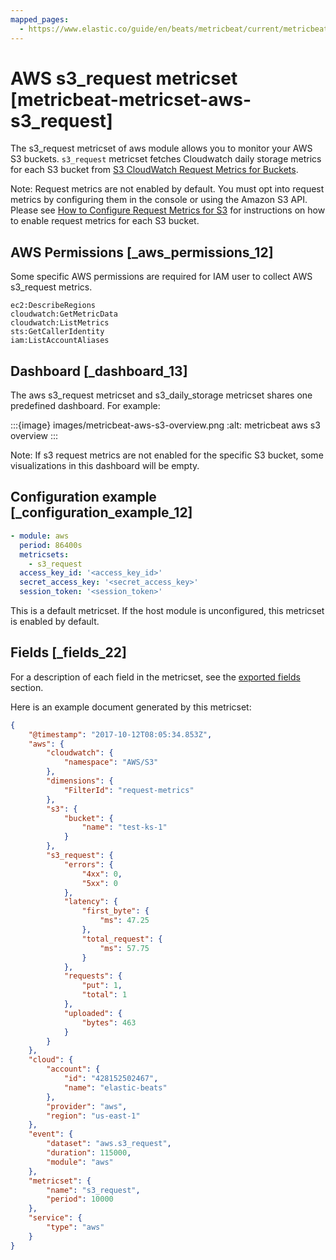 ```yaml
---
mapped_pages:
  - https://www.elastic.co/guide/en/beats/metricbeat/current/metricbeat-metricset-aws-s3_request.html
---
```


# AWS s3_request metricset [metricbeat-metricset-aws-s3_request]

The s3_request metricset of aws module allows you to monitor your AWS S3 buckets. `s3_request` metricset fetches Cloudwatch daily storage metrics for each S3 bucket from [S3 CloudWatch Request Metrics for Buckets](https://docs.aws.amazon.com/AmazonS3/latest/dev/cloudwatch-monitoring.html).

Note: Request metrics are not enabled by default. You must opt into request metrics by configuring them in the console or using the Amazon S3 API. Please see [How to Configure Request Metrics for S3](https://docs.aws.amazon.com/AmazonS3/latest/user-guide/configure-metrics.html) for instructions on how to enable request metrics for each S3 bucket.


## AWS Permissions [_aws_permissions_12]

Some specific AWS permissions are required for IAM user to collect AWS s3_request metrics.

```
ec2:DescribeRegions
cloudwatch:GetMetricData
cloudwatch:ListMetrics
sts:GetCallerIdentity
iam:ListAccountAliases
```


## Dashboard [_dashboard_13]

The aws s3_request metricset and s3_daily_storage metricset shares one predefined dashboard. For example:

:::{image} images/metricbeat-aws-s3-overview.png
:alt: metricbeat aws s3 overview
:::

Note: If s3 request metrics are not enabled for the specific S3 bucket, some visualizations in this dashboard will be empty.


## Configuration example [_configuration_example_12]

```yaml
- module: aws
  period: 86400s
  metricsets:
    - s3_request
  access_key_id: '<access_key_id>'
  secret_access_key: '<secret_access_key>'
  session_token: '<session_token>'
```

This is a default metricset. If the host module is unconfigured, this metricset is enabled by default.

## Fields [_fields_22]

For a description of each field in the metricset, see the [exported fields](/reference/metricbeat/exported-fields-aws.md) section.

Here is an example document generated by this metricset:

```json
{
    "@timestamp": "2017-10-12T08:05:34.853Z",
    "aws": {
        "cloudwatch": {
            "namespace": "AWS/S3"
        },
        "dimensions": {
            "FilterId": "request-metrics"
        },
        "s3": {
            "bucket": {
                "name": "test-ks-1"
            }
        },
        "s3_request": {
            "errors": {
                "4xx": 0,
                "5xx": 0
            },
            "latency": {
                "first_byte": {
                    "ms": 47.25
                },
                "total_request": {
                    "ms": 57.75
                }
            },
            "requests": {
                "put": 1,
                "total": 1
            },
            "uploaded": {
                "bytes": 463
            }
        }
    },
    "cloud": {
        "account": {
            "id": "428152502467",
            "name": "elastic-beats"
        },
        "provider": "aws",
        "region": "us-east-1"
    },
    "event": {
        "dataset": "aws.s3_request",
        "duration": 115000,
        "module": "aws"
    },
    "metricset": {
        "name": "s3_request",
        "period": 10000
    },
    "service": {
        "type": "aws"
    }
}
```


